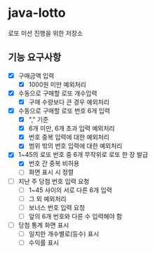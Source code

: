 # java-lotto
로또 미션 진행을 위한 저장소


## 기능 요구사항 
 + [x] 구매금액 입력
    + [x] 1000원 미만 예외처리
 + [x] 수동으로 구매할 로또 개수입력
    + [x] 구매 수량보다 큰 경우 예외처리
 + [x] 수동으로 구매할 로또 번호 6개 입력  
    + [x] "," 기준
    + [x] 6개 미만, 6개 초과 입력 예외처리
    + [x] 번호 중복 입력에 대한 예외처리
    + [x] 범위 밖의 번호 입력에 대한 예외처리
 + [x] 1~45의 로또 번호 중 6개 무작위로 로또 한 장 발급
    + [x] 번호 간 중복 비허용
    + [ ] 화면 표시 시 정렬
 + [ ] 지난 주 당첨 번호 입력 요청
    + [ ] 1~45 사이의 서로 다른 6개 입력
    + [ ] 그 외 예외처리
    + [ ] 보너스 번호 입력 요청
    + [ ] 앞의 6개 번호와 다른 수 입력해야 함
 + [ ] 당첨 통계 화면 표시
     + [ ] 일치한 개수별로(등수) 표시
     + [ ] 수익률 표시